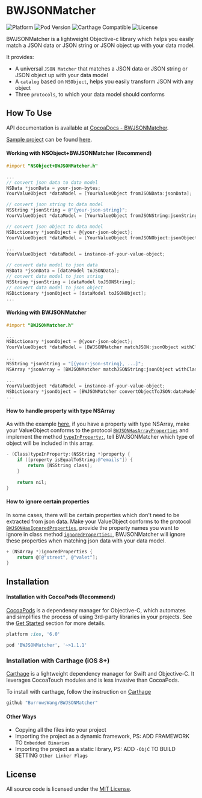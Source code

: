 BWJSONMatcher
=========
![Platform](https://img.shields.io/badge/platform-iOS-brightgreen.svg)
![Pod Version](https://img.shields.io/badge/pod-v1.1.1-brightgreen.svg)
![Carthage Compatible](https://img.shields.io/badge/Carthage-compatible-brightgreen.svg)
![License](https://img.shields.io/badge/license-MIT-blue.svg)

BWJSONMatcher is a lightweight Objective-c library which helps you easily match a JSON data or JSON string or JSON object up with your data model.

It provides:

- A universal `JSON Matcher` that matches a JSON data or JSON string or JSON object up with your data model
- A `catalog` based on `NSObject`, helps you easily transform JSON with any object
- Three `protocols`, to which your data model should conforms

How To Use
----------
API documentation is available at [CocoaDocs - BWJSONMatcher](http://cocoadocs.org/docsets/BWJSONMatcher/).

[Sample project](https://github.com/BurrowsWang/BWJSONMatcher/archive/master.zip) can be found [here](https://github.com/BurrowsWang/BWJSONMatcher/tree/master/Examples/).

#### Working with NSObject+BWJSONMatcher (Recommend)
```objective-c
#import "NSObject+BWJSONMatcher.h"

...
// convert json data to data model
NSData *jsonData = your-json-bytes;
YourValueObject *dataModel = [YourValueObject fromJSONData:jsonData];

// convert json string to data model
NSString *jsonString = @"{your-json-string}";
YourValueObject *dataModel = [YourValueObject fromJSONString:jsonString];

// convert json object to data model
NSDictionary *jsonObject = @{your-json-object};
YourValueObject *dataModel = [YourValueObject fromJSONObject:jsonObject];

...
YourValueObject *dataModel = instance-of-your-value-object;

// convert data model to json data
NSData *jsonData = [dataModel toJSONData];
// convert data model to json string
NSString *jsonString = [dataModel toJSONString];
// convert data model to json object
NSDictionary *jsonObject = [dataModel toJSONObject];
...

```

#### Working with BWJSONMatcher
```objective-c
#import "BWJSONMatcher.h"

...
NSDictionary *jsonObject = @{your-json-object};
YourValueObject *dataModel = [BWJSONMatcher matchJSON:jsonObject withClass:[YourValueObject class]];

...
NSString *jsonString = "[{your-json-string}, ...]";
NSArray *jsonArray = [BWJSONMatcher matchJSONString:jsonObject withClass:[YourValueObject class]];

...
YourValueObject *dataModel = instance-of-your-value-object;
NSDictionary *jsonObject = [BWJSONMatcher convertObjectToJSON:dataModel];
...

```

#### How to handle property with type NSArray
As with the example [here](https://github.com/BurrowsWang/BWJSONMatcher/blob/master/Examples/BWJSONMatcher%20Demo/BWJSONMatcher%20Demo/ValueObjects/FacebookPageInfo.h#L22), if you have a property with type NSArray, make your ValueObject conforms to the protocol [`BWJSONHasArrayProperties`](https://github.com/BurrowsWang/BWJSONMatcher/blob/master/Examples/BWJSONMatcher%20Demo/BWJSONMatcher%20Demo/ValueObjects/FacebookPageInfo.h#L17) and implement the method [`typeInProperty:`](https://github.com/BurrowsWang/BWJSONMatcher/blob/master/Examples/BWJSONMatcher%20Demo/BWJSONMatcher%20Demo/ValueObjects/FacebookPageInfo.m#L13), tell BWJSONMatcher which type of object will be included in this array.

```objective-c
- (Class)typeInProperty:(NSString *)property {
    if ([property isEqualToString:@"emails"]) {
        return [NSString class];
    }
    
    return nil;
}
```

#### How to ignore certain properties
In some cases, there will be certain properties which don't need to be extracted from json data. Make your ValueObject conforms to the protocol [`BWJSONHasIgnoredProperties`](https://github.com/BurrowsWang/BWJSONMatcher/blob/master/Examples/BWJSONMatcher%20Demo/BWJSONMatcher%20Demo/ValueObjects/FacebookPageInfo.h#L40), provide the property names you want to ignore in class method [`ignoredProperties:`](https://github.com/BurrowsWang/BWJSONMatcher/blob/master/Examples/BWJSONMatcher%20Demo/BWJSONMatcher%20Demo/ValueObjects/FacebookPageInfo.m#L33), BWJSONMatcher will ignore these properties when matching json data with your data model.

```objective-c
+ (NSArray *)ignoredProperties {
    return @[@"street", @"valet"];
}
```

Installation
------------
#### Installation with CocoaPods (Recommend)

[CocoaPods](http://cocoapods.org/) is a dependency manager for Objective-C, which automates and simplifies the process of using 3rd-party libraries in your projects. See the [Get Started](http://cocoapods.org/#get_started) section for more details.

```ruby
platform :ios, '6.0'

pod 'BWJSONMatcher', '~>1.1.1'
```

### Installation with Carthage (iOS 8+)

[Carthage](https://github.com/Carthage/Carthage) is a lightweight dependency manager for Swift and Objective-C. It leverages CocoaTouch modules and is less invasive than CocoaPods.

To install with carthage, follow the instruction on [Carthage](https://github.com/Carthage/Carthage)

```ruby
github "BurrowsWang/BWJSONMatcher"
```

#### Other Ways
- Copying all the files into your project
- Importing the project as a dynamic framework, PS: ADD FRAMEWORK TO `Embedded Binaries`
- Importing the project as a static library, PS: ADD `-ObjC` TO BUILD SETTING `Other Linker Flags`

License
-------------------
All source code is licensed under the [MIT License](https://github.com/BurrowsWang/BWJSONMatcher/blob/master/LICENSE).
